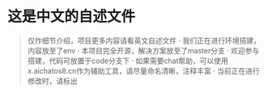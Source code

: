 # 这是中文的自述文件
> 仅作细节介绍，项目更多内容请看英文自述文件
· 我们正在进行环境搭建，内容放至了env
· 本项目完全开源，解决方案放至了master分支
· 欢迎参与搭建，代码可放置于code分支下
· 如果需要chat帮助，可以使用x.aichatos8.cn作为辅助工具，请尽量命名清晰，注释丰富
· 当前正在进行修改时，请标出
